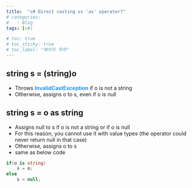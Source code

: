```yaml
---
title:  "c# Direct casting vs 'as' operator?"
# categories:
#   - Blog
tags: [c#]

# toc: true
# toc_sticky: true
# toc_label: "페이지 목차"
---
```


## string s = (string)o

+ Throws <font color='#1E90FF'>__InvalidCastException__</font> if o is not a string
+ Otherwise, assigns o to s, even if o is null

## string s = o as string

+ Assigns null to s if o is not a string or if o is null
+ For this reason, you cannot use it with value types (the operator could never return null in that case)
+ Otherwise, assigns o to s
+ same as below code

```cs
if(o is string) 
    s = o;
else
    s = null;
```
